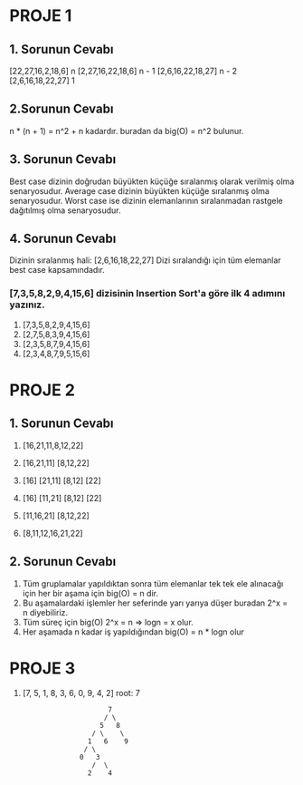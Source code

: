 # PROJE 1
## 1. Sorunun Cevabı
[22,27,16,2,18,6] n
[2,27,16,22,18,6] n - 1
[2,6,16,22,18,27] n - 2
[2,6,16,18,22,27] 1

## 2.Sorunun Cevabı 
n * (n + 1) = n^2 + n kadardır.
buradan da big(O) = n^2 bulunur.

## 3. Sorunun Cevabı 
Best case dizinin doğrudan büyükten küçüğe sıralanmış olarak verilmiş olma senaryosudur. 
Average case dizinin büyükten küçüğe sıralanmış olma senaryosudur. 
Worst case ise dizinin elemanlarının sıralanmadan rastgele dağıtılmış olma senaryosudur. 

## 4. Sorunun Cevabı 
Dizinin sıralanmış hali: [2,6,16,18,22,27] 
Dizi sıralandığı için tüm elemanlar best case kapsamındadır.

### [7,3,5,8,2,9,4,15,6] dizisinin Insertion Sort'a göre ilk 4 adımını yazınız.

1. [7,3,5,8,2,9,4,15,6]
2. [2,7,5,8,3,9,4,15,6]
3. [2,3,5,8,7,9,4,15,6]
4. [2,3,4,8,7,9,5,15,6]


# PROJE 2

## 1. Sorunun Cevabı

1. [16,21,11,8,12,22]

2. [16,21,11]   [8,12,22]

3. [16]   [21,11]   [8,12]   [22]

4. [16]   [11,21]   [8,12]   [22]

5. [11,16,21]   [8,12,22]

6. [8,11,12,16,21,22]


## 2. Sorunun Cevabı

1. Tüm gruplamalar yapıldıktan sonra tüm elemanlar tek tek ele alınacağı için her bir aşama için big(O) = n dir.
2. Bu aşamalardaki işlemler her seferinde yarı yarıya düşer buradan 2^x = n diyebiliriz. 
3. Tüm süreç için big(O) 2^x = n => logn = x olur. 
4. Her aşamada n kadar iş yapıldığından big(O) = n * logn olur



# PROJE 3

1. [7, 5, 1, 8, 3, 6, 0, 9, 4, 2] root: 7


                            7
                           / \     
                          5   8
                        / \    \
                       1   6    9
                      / \   
                     0   3
                        /  \
                       2    4    



